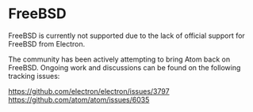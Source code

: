 # FreeBSD

FreeBSD is currently not supported due to the lack of official support for FreeBSD from Electron.

The community has been actively attempting to bring Atom back on FreeBSD. Ongoing work and discussions can be found on the following tracking issues:

https://github.com/electron/electron/issues/3797  
https://github.com/atom/atom/issues/6035